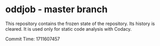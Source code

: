 # oddjob - master branch

This repository contains the frozen state of the repository.
Its history is cleared. It is used only for static code
analysis with Codacy.

Commit Time: 1711607457